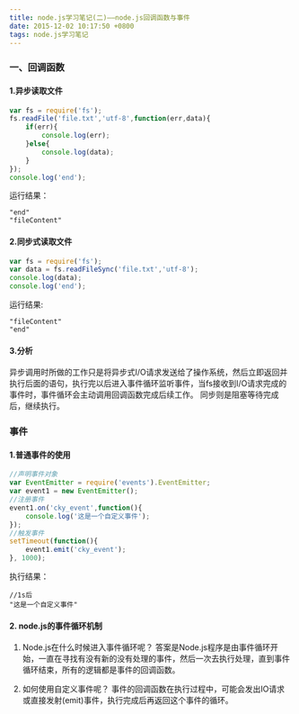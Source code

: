 ```yaml
---
title: node.js学习笔记(二)——node.js回调函数与事件
date: 2015-12-02 10:17:50 +0800
tags: node.js学习笔记
---
```

### 一、回调函数
#### 1.异步读取文件
```javascript
var fs = require('fs');
fs.readFile('file.txt','utf-8',function(err,data){
    if(err){
        console.log(err);
    }else{
        console.log(data);
    }
});
console.log('end');
```
运行结果：
```
"end"
"fileContent"
```

#### 2.同步式读取文件
```javascript
var fs = require('fs');
var data = fs.readFileSync('file.txt','utf-8');
console.log(data);
console.log('end');
```
运行结果:
```
"fileContent"
"end"
```
#### 3.分析
异步调用时所做的工作只是将异步式I/O请求发送给了操作系统，然后立即返回并执行后面的语句，执行完以后进入事件循环监听事件，当fs接收到I/O请求完成的事件时，事件循环会主动调用回调函数完成后续工作。
同步则是阻塞等待完成后，继续执行。

### 事件
#### 1.普通事件的使用
```javascript
//声明事件对象
var EventEmitter = require('events').EventEmitter;
var event1 = new EventEmitter();
//注册事件
event1.on('cky_event',function(){
    console.log('这是一个自定义事件');
});
//触发事件
setTimeout(function(){
    event1.emit('cky_event');
}, 1000);
```
执行结果：
```
//1s后
"这是一个自定义事件"
```

#### 2. node.js的事件循环机制
1. Node.js在什么时候进入事件循环呢？
答案是Node.js程序是由事件循环开始，一直在寻找有没有新的没有处理的事件，然后一次去执行处理，直到事件循环结束，所有的逻辑都是事件的回调函数。

2. 如何使用自定义事件呢？
事件的回调函数在执行过程中，可能会发出IO请求或直接发射(emit)事件，执行完成后再返回这个事件的循环。